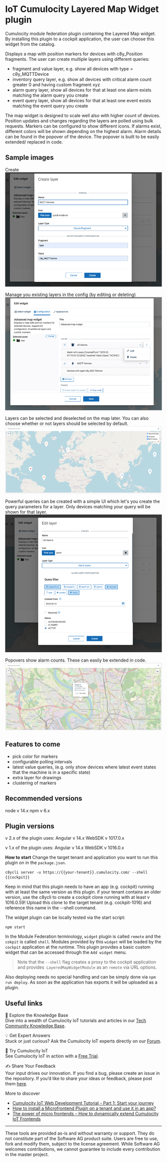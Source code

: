 # IoT Cumulocity Layered Map Widget plugin
Cumulocity module federation plugin containing the Layered Map widget. By installing this plugin to a cockpit application, the user can choose this widget from the catalog.

Displays a map with position markers for devices with c8y_Position fragments. The user can create multiple layers using different queries:
- fragment and value layer, e.g. show all devices with type = c8y_MQTTDevice
- inventory query layer, e.g. show all devices with critical alarm count greater 0 and having custom fragment xyz
- alarm query layer, show all devices for that at least one alarm exists matching the alarm query you create
- event query layer, show all devices for that at least one event exists matching the event query you create

The map widget is designed to scale well also with higher count of devices. Position updates and changes regarding the layers are polled using bulk requests.
Markers can be configured to show different icons. If alarms exist, different colors will be shown depending on the highest alarm.
Alarm details can be found in the popover of the device. The popover is built to be easily extended/ replaced in code.


## Sample images

Create
![alt Create device fragment layer example](/docs/create-device-fragment-layer.png)

Manage you existing layers in the config (by editing or deleting)
![alt Manage layers](/docs/widget-config.png)

Layers can be selected and deselected on the map later. You can also choose whether or not layers should be selected by default.
![alt Layers](/docs/layers.png)

Powerful queries can be created with a simple UI which let's you create the query parameters for a layer. Only devices matching your query will be shown for that layer.
![alt Alarm query layer example](/docs/edit-alarm-layer.png)

Popovers show alarm counts. These can easily be extended in code.
![alt Popover example](/docs/popover-example.png)

## Features to come

- pick color for markers
- configurable polling intervals
- latest value queries, (e.g. only show devices where latest event states that the machine is in a specific state)
- extra layer for drawings
- clustering of markers

## Recommended versions
node v 14.x
npm v 6.x

## Plugin versions
v 2.x of the plugin uses:
Angular v 14.x
WebSDK v 1017.0.x

v 1.x of the plugin uses:
Angular v 14.x
WebSDK v 1016.0.x

**How to start**
Change the target tenant and application you want to run this plugin on in the `package.json`.

```
c8ycli server -u https://{{your-tenant}}.cumulocity.com/ --shell {{cockpit}}
```
Keep in mind that this plugin needs to have an app (e.g. cockpit) running with at least the same version as this plugin. if your tenant contains an older version, use the c8ycli to create a cockpit clone running with at least v 1016.0.59! Upload this clone to the target tenant (e.g. cockpit-1016) and reference this name in the --shell command.

The widget plugin can be locally tested via the start script:

```
npm start
```

In the Module Federation terminology, `widget` plugin is called `remote` and the `cokpit` is called `shell`. Modules provided by this `widget` will be loaded by the `cockpit` application at the runtime. This plugin provides a basic custom widget that can be accessed through the `Add widget` menu.

> Note that the `--shell` flag creates a proxy to the cockpit application and provides` LayeredMapWidgetModule` as an `remote` via URL options.

Also deploying needs no special handling and can be simply done via `npm run deploy`. As soon as the application has exports it will be uploaded as a plugin.

## Useful links 

📘 Explore the Knowledge Base   
Dive into a wealth of Cumulocity IoT tutorials and articles in our [Tech Community Knowledge Base](https://tech.forums.softwareag.com/tags/c/knowledge-base/6/cumulocity-iot).  

💡 Get Expert Answers    
Stuck or just curious? Ask the Cumulocity IoT experts directly on our [Forum](https://tech.forums.softwareag.com/tags/c/forum/1/Cumulocity-IoT).   

🚀 Try Cumulocity IoT    
See Cumulocity IoT in action with a [Free Trial](https://techcommunity.softwareag.com/en_en/downloads.html).   

✍️ Share Your Feedback    
Your input drives our innovation. If you find a bug, please create an issue in the repository. If you’d like to share your ideas or feedback, please post them [here](https://tech.forums.softwareag.com/c/feedback/2). 

More to discover
* [Cumulocity IoT Web Development Tutorial - Part 1: Start your journey](https://tech.forums.softwareag.com/t/cumulocity-iot-web-development-tutorial-part-1-start-your-journey/259613)  
* [How to install a Microfrontend Plugin on a tenant and use it in an app?](https://tech.forums.softwareag.com/t/how-to-install-a-microfrontend-plugin-on-a-tenant-and-use-it-in-an-app/268981)  
* [The power of micro frontends – How to dynamically extend Cumulocity IoT Frontends](https://tech.forums.softwareag.com/t/the-power-of-micro-frontends-how-to-dynamically-extend-cumulocity-iot-frontends/266665)  
------------------------------
These tools are provided as-is and without warranty or support. They do not constitute part of the Software AG product suite. Users are free to use, fork and modify them, subject to the license agreement. While Software AG welcomes contributions, we cannot guarantee to include every contribution in the master project.
